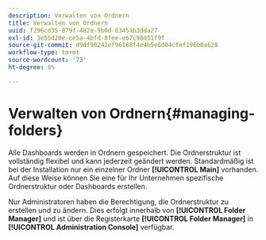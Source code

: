 ```yaml
---
description: Verwalten von Ordnern
title: Verwalten von Ordnern
uuid: f296cd35-879f-482e-9b0d-8345ab3dda27
exl-id: 3e55d20e-ce5a-4bfd-8fee-e67c98d51f9f
source-git-commit: d9df90242ef96188f4e4b5e6d04cfef196b0a628
workflow-type: tm+mt
source-wordcount: '73'
ht-degree: 8%

---
```


# Verwalten von Ordnern{#managing-folders}

Alle Dashboards werden in Ordnern gespeichert. Die Ordnerstruktur ist vollständig flexibel und kann jederzeit geändert werden. Standardmäßig ist bei der Installation nur ein einzelner Ordner **[!UICONTROL Main]** vorhanden. Auf diese Weise können Sie eine für Ihr Unternehmen spezifische Ordnerstruktur oder Dashboards erstellen.

Nur Administratoren haben die Berechtigung, die Ordnerstruktur zu erstellen und zu ändern. Dies erfolgt innerhalb von **[!UICONTROL Folder Manager]** und ist über die Registerkarte **[!UICONTROL Folder Manager]** in **[!UICONTROL Administration Console]** verfügbar.
